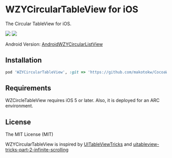 WZYCircularTableView for iOS
=====

The Circular TableView for iOS.

[![](https://dl.dropboxusercontent.com/u/8932138/screenshot/CocoaWZYCircularTableView/1-thumb.png)](https://dl.dropboxusercontent.com/u/8932138/screenshot/CocoaWZYCircularTableView/1.png)
[![](https://dl.dropboxusercontent.com/u/8932138/screenshot/CocoaWZYCircularTableView/2-thumb.png)](https://dl.dropboxusercontent.com/u/8932138/screenshot/CocoaWZYCircularTableView/2.png)

Android Version: [AndroidWZYCircularListView](https://github.com/makotokw/AndroidWZYCircularListView)

## Installation

```ruby
pod 'WZYCircularTableView', :git => 'https://github.com/makotokw/CocoaWZYCircularTableView.git'
```

## Requirements

WZCircleTableView requires iOS 5 or later. Also, it is deployed for an ARC environment.

## License

The MIT License (MIT)  

WZYCircularTableView is inspired by [UITableViewTricks](https://github.com/bharath2020/UITableViewTricks) and [uitableview-tricks-part-2-infinite-scrolling](https://iphone2020.wordpress.com/2012/10/01/uitableview-tricks-part-2-infinite-scrolling/)
